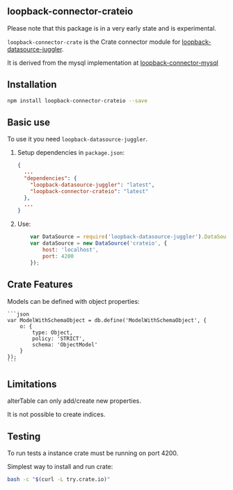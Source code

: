## loopback-connector-crateio

Please note that this package is in a very early state and is experimental.

`loopback-connector-crate` is the Crate connector module for [loopback-datasource-juggler](https://github.com/strongloop/loopback-datasource-juggler/).

It is derived from the mysql implementation at [loopback-connector-mysql](https://github.com/strongloop/loopback-connector-mysql)

## Installation

````sh
npm install loopback-connector-crateio --save
````

## Basic use

To use it you need `loopback-datasource-juggler`.

1. Setup dependencies in `package.json`:

    ```json
    {
      ...
      "dependencies": {
        "loopback-datasource-juggler": "latest",
        "loopback-connector-crateio": "latest"
      },
      ...
    }
    ```

2. Use:

    ```javascript
        var DataSource = require('loopback-datasource-juggler').DataSource;
        var dataSource = new DataSource('crateio', {
            host: 'localhost',
            port: 4200
        });
    ```

## Crate Features

Models can be defined with object properties:

    ```json
    var ModelWithSchemaObject = db.define('ModelWithSchemaObject', {
        o: {
            type: Object,
            policy: 'STRICT',
            schema: 'ObjectModel'
        }
    });
    ```

## Limitations

alterTable can only add/create new properties.

It is not possible to create indices.

## Testing

To run tests a instance crate must be running on port 4200.

Simplest way to install and run crate:

````sh
bash -c "$(curl -L try.crate.io)"
````
    
